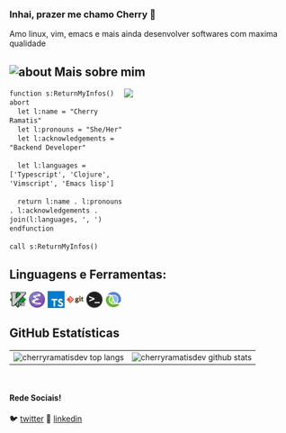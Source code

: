 ### Inhai, prazer me chamo Cherry 💃

Amo linux, vim, emacs e mais ainda desenvolver softwares com maxima qualidade

## <img width="45" alt="about" src="https://raw.github.com/elizarov/elizarov/master/about.png"> Mais sobre mim

<img align="right" width="300" src="https://i2.wp.com/allhtaccess.info/wp-content/uploads/2018/03/programming.gif?fit=1281%2C716&ssl=1" />

```vim
function s:ReturnMyInfos() abort
  let l:name = "Cherry Ramatis"
  let l:pronouns = "She/Her"
  let l:acknowledgements = "Backend Developer"

  let l:languages = ['Typescript', 'Clojure', 'Vimscript', 'Emacs lisp']
  
  return l:name . l:pronouns . l:acknowledgements . join(l:languages, ', ')
endfunction

call s:ReturnMyInfos()
```

## **Linguagens e Ferramentas:**  


<code><img height="30" src="https://raw.githubusercontent.com/github/explore/80688e429a7d4ef2fca1e82350fe8e3517d3494d/topics/vim/vim.png"></code>
<code><img height="30" src="https://raw.githubusercontent.com/github/explore/80688e429a7d4ef2fca1e82350fe8e3517d3494d/topics/emacs/emacs.png"></code>
<code><img height="30" src="https://raw.githubusercontent.com/github/explore/80688e429a7d4ef2fca1e82350fe8e3517d3494d/topics/typescript/typescript.png"></code>
<code><img height="30" src="https://raw.githubusercontent.com/github/explore/80688e429a7d4ef2fca1e82350fe8e3517d3494d/topics/git/git.png"></code>
<code><img height="30" src="https://raw.githubusercontent.com/github/explore/80688e429a7d4ef2fca1e82350fe8e3517d3494d/topics/terminal/terminal.png"></code>
<code><img height="30" src="https://raw.githubusercontent.com/github/explore/80688e429a7d4ef2fca1e82350fe8e3517d3494d/topics/clojure/clojure.png"></code>


## **GitHub Estatísticas**

<center>
  <table align="center">
      <tr>
          <td align="left">
              <img height=150 width="100%" align="center" src="https://github-readme-stats.vercel.app/api/top-langs/?username=cherryramatisdev&layout=compact&theme=dracula&hide_langs_below=1&bg_color=FFFF0000&hide_border=true"  alt="cherryramatisdev top langs"/>
          </td>
          <td align="right">
              <img height=150 width="100%" align="center" src="https://github-readme-stats.vercel.app/api?username=cherryramatisdev&show_icons=true&theme=dracula&line_height=27&bg_color=FFFF0000&hide_border=true"  alt="cherryramatisdev github stats"/>
          </td>
      </tr>
  </table>
</center>

[twitter]: https://twitter.com/cherryramatis
[linkedin]: https://www.linkedin.com/in/cherryramatis/
<br>

#### Rede Sociais!

🐦 [twitter][twitter]
👔 [linkedin][linkedin]
